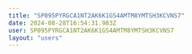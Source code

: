 ```yaml
---
title: "SP095PYRGCA1NT2AK6K1GS4AMTM8YMTSH3KCVNS7"
date: 2024-08-28T16:54:31.983Z
user: SP095PYRGCA1NT2AK6K1GS4AMTM8YMTSH3KCVNS7
layout: "users"
---
```

    